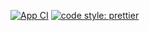 [![App CI](https://github.com/ax-sh/wine-landing-page/actions/workflows/ci.yml/badge.svg)](https://github.com/ax-sh/vite-react-ts-template/actions/workflows/ci.yml)
[![code style: prettier](https://img.shields.io/badge/code_style-prettier-ff69b4.svg?style=flat-square)](https://github.com/prettier/prettier)
